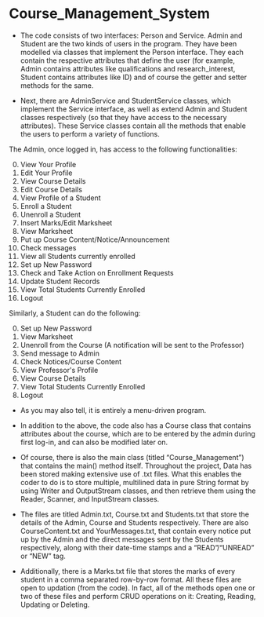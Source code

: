# Course_Management_System


- The code consists of two interfaces: Person and Service. Admin and Student
are the two kinds of users in the program. They have been modelled via
classes that implement the Person interface. They each contain the
respective attributes that define the user (for example, Admin contains
attributes like qualifications and research_interest, Student contains
attributes like ID) and of course the getter and setter methods for the
same.

- Next, there are AdminService and StudentService classes, which
implement the Service interface, as well as extend Admin and Student
classes respectively (so that they have access to the necessary attributes).
These Service classes contain all the methods that enable the users to
perform a variety of functions.


The Admin, once logged in, has access to the following functionalities:

0. View Your Profile
1. Edit Your Profile
2. View Course Details
3. Edit Course Details
4. View Profile of a Student
5. Enroll a Student
6. Unenroll a Student
7. Insert Marks/Edit Marksheet
8. View Marksheet
9. Put up Course Content/Notice/Announcement
10. Check messages
11. View all Students currently enrolled
12. Set up New Password
13. Check and Take Action on Enrollment Requests
14. Update Student Records
15. View Total Students Currently Enrolled
16. Logout


Similarly, a Student can do the following:

0. Set up New Password
1. View Marksheet
2. Unenroll from the Course (A notification will be sent to
the Professor)
3. Send message to Admin
4. Check Notices/Course Content
5. View Professor's Profile
6. View Course Details
7. View Total Students Currently Enrolled
8. Logout


- As you may also tell, it is entirely a menu-driven program.

- In addition to the above, the code also has a Course class that contains
attributes about the course, which are to be entered by the admin during
first log-in, and can also be modified later on.

- Of course, there is also the main class (titled
“Course_Management”) that contains the main() method itself.
Throughout the project, Data has been stored making extensive use of
.txt files. What this enables the coder to do is to store multiple, multilined data in
pure String format by using Writer and OutputStream classes, and then
retrieve them using the Reader, Scanner, and InputStream classes.

- The files are titled Admin.txt, Course.txt and Students.txt that store the
details of the Admin, Course and Students respectively. There are also
CourseContent.txt and YourMessages.txt, that contain every notice put up
by the Admin and the direct messages sent by the Students respectively,
along with their date-time stamps and a “READ”/“UNREAD” or “NEW” tag.

- Additionally, there is a Marks.txt file that stores the marks of every
student in a comma separated row-by-row format. All these files are open
to updation (from the code). In fact, all of the methods open one or two of
these files and perform CRUD operations on it: Creating, Reading, Updating or
Deleting.
